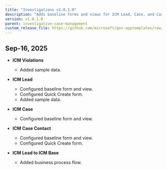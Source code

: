 ```yaml
---
title: "Investigations v1.0.1.0"
description: "Adds baseline forms and views for ICM Lead, Case, and Case Contact; implements Quick Create forms for Lead and Case Contact; includes sample data for ICM Violations and ICM Lead; and introduces a business process flow linking ICM Lead to ICM Base."
version: v1.0.1.0
parent: investigative-case-management
custom_release_file: https://github.com/microsoft/gov-apptemplates/raw/main/federal/investigative-case-management/releases/v1.0.1.0/MS-Fed-Investigative-Case-Management_managed%20-%201.0.1.0.zip
---
```


## Sep-16, 2025

- **ICM Violations**
  - Added sample data.

- **ICM Lead**
  - Configured baseline form and view.
  - Configured Quick Create form.
  - Added sample data.

- **ICM Case**
  - Configured baseline form and view.

- **ICM Case Contact**
  - Configured baseline form and view.
  - Configured Quick Create form.

- **ICM Lead to ICM Base**
  - Added business process flow.
